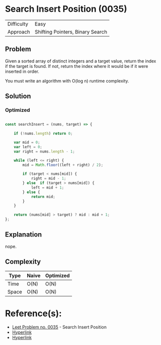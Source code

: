 #  Search Insert Position (0035)

| | |
| --- | --- |
| Difficulty | Easy |
| Approach | Shifting Pointers, Binary Search |

## Problem

Given a sorted array of distinct integers and a target value, return the index if the target is found. If not, return the index where it would be if it were inserted in order.

You must write an algorithm with O(log n) runtime complexity.

## Solution

### Optimized

```js

const searchInsert = (nums, target) => {
    
    if (!nums.length) return 0;

    var mid = 0;
    var left = 0;
    var right = nums.length - 1;

    while (left <= right) {
        mid = Math.floor((left + right) / 2);
        
        if (target < nums[mid]) {
            right = mid - 1;
        } else  if (target > nums[mid]) {
            left = mid + 1;
        } else {
            return mid;
        }
    }
    
    return (nums[mid] > target) ? mid : mid + 1;
};

```

## Explanation

nope.

## Complexity

| Type | Naive | Optimized |
| --- | --- | --- |
| Time | O(N) | O(N) |
| Space | O(N) | O(N) |

# Reference(s):

- [Leet Problem no. 0035](https://leetcode.com/problems/search-insert-position/) -  Search Insert Position
- [Hyperlink](https://msn.com)
- [Hyperlink](https://msn.com)

